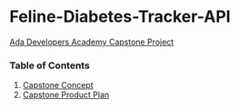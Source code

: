 # Feline-Diabetes-Tracker-API
[Ada Developers Academy Capstone Project](https://github.com/Ada-C8/capstone)  

### Table of Contents
1. [Capstone Concept](https://gist.github.com/SesameSeeds/89c64ce45d00cc2cd12bf7c3bda637e8)
2. [Capstone Product Plan](https://gist.github.com/SesameSeeds/29afe946d67b764db641819a82801405)

